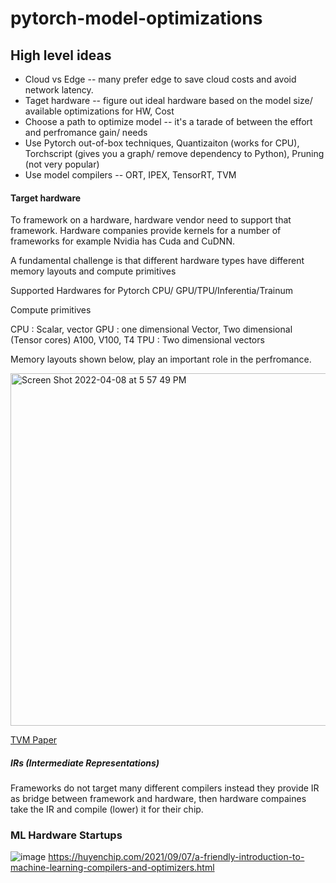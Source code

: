 # pytorch-model-optimizations 

## High level ideas

- Cloud vs Edge -- many prefer edge to save cloud costs and avoid network latency. 
- Taget hardware -- figure out ideal hardware based on the model size/ available optimizations for HW, Cost
- Choose a path to optimize model -- it's a tarade of between the effort and perfromance gain/ needs
- Use Pytorch out-of-box techniques, Quantizaiton (works for CPU), Torchscript (gives you a graph/ remove dependency to Python), Pruning (not very popular)
- Use model compilers -- ORT, IPEX, TensorRT, TVM


#### Target hardware 

To framework on a hardware, hardware vendor need to support that framework. Hardware companies provide kernels for a number of frameworks for example Nvidia has Cuda and CuDNN. 

A fundamental challenge is that different hardware types have different memory layouts and compute primitives

Supported Hardwares for Pytorch CPU/ GPU/TPU/Inferentia/Trainum

Compute primitives

CPU : Scalar, vector
GPU : one dimensional Vector, Two dimensional (Tensor cores) A100, V100, T4
TPU : Two dimensional vectors

Memory layouts shown below, play an important role in the perfromance. 

<img width="564" alt="Screen Shot 2022-04-08 at 5 57 49 PM" src="https://user-images.githubusercontent.com/9162336/162550272-1f509587-476e-4fbd-9409-2b6faa8eb443.png">

[TVM Paper](https://arxiv.org/pdf/1802.04799.pdf)

##### IRs (Intermediate Representations)

Frameworks do not target many different compilers instead they provide IR as bridge between framework and hardware, then hardware compaines take the IR and compile (lower) it for their chip.

### ML Hardware Startups

![image](https://user-images.githubusercontent.com/9162336/162549770-4e55d378-97b8-4816-80e2-ffe4872f137d.png)
https://huyenchip.com/2021/09/07/a-friendly-introduction-to-machine-learning-compilers-and-optimizers.html
